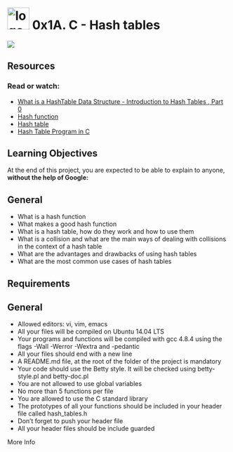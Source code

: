 <h1> <img src="https://firebasestorage.googleapis.com/v0/b/test-79d5b.appspot.com/o/c-programming.png?alt=media&token=05306204-35ff-42e4-8438-6e080e0156c4" alt="logo" width="50" height="50" > 0x1A.  C - Hash tables</h1>

<img src="https://firebasestorage.googleapis.com/v0/b/test-79d5b.appspot.com/o/Hash_Table.JPG?alt=media&token=86d81bca-6876-4c22-a1cf-d47b4ca81229">

## Resources
### Read or watch:

- [What is a HashTable Data Structure - Introduction to Hash Tables , Part 0](https://www.youtube.com/watch?v=MfhjkfocRR0)
- [Hash function](https://en.wikipedia.org/wiki/Hash_function)
- [Hash table](https://en.wikipedia.org/wiki/Hash_table)
- [Hash Table Program in C](https://www.tutorialspoint.com/data_structures_algorithms/hash_table_program_in_c.htm)

## Learning Objectives
At the end of this project, you are expected to be able to explain to anyone, **without the help of Google:**

## General
- What is a hash function
- What makes a good hash function
- What is a hash table, how do they work and how to use them
- What is a collision and what are the main ways of dealing with collisions in the context of a hash table
- What are the advantages and drawbacks of using hash tables
- What are the most common use cases of hash tables

## Requirements
## General
- Allowed editors: vi, vim, emacs
- All your files will be compiled on Ubuntu 14.04 LTS
- Your programs and functions will be compiled with gcc 4.8.4 using the flags -Wall -Werror -Wextra and -pedantic
- All your files should end with a new line
- A README.md file, at the root of the folder of the project is mandatory
- Your code should use the Betty style. It will be checked using betty-style.pl and betty-doc.pl
- You are not allowed to use global variables
- No more than 5 functions per file
- You are allowed to use the C standard library
- The prototypes of all your functions should be included in your header file called hash_tables.h
- Don’t forget to push your header file
- All your header files should be include guarded


More Info